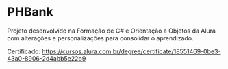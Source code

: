 # PHBank
Projeto desenvolvido na Formação de C# e Orientação a Objetos da Alura com alterações e personalizações para consolidar o aprendizado.

Certificado: https://cursos.alura.com.br/degree/certificate/18551469-0be3-43a0-8906-2d4abb5e22b9
